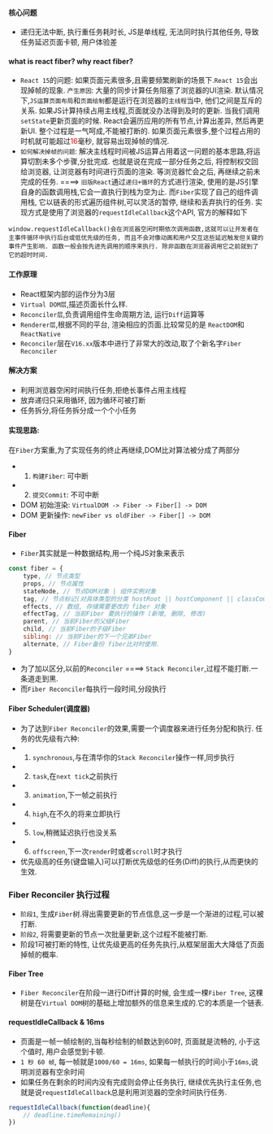 #### 核心问题
- 递归无法中断, 执行重任务耗时长, JS是单线程, 无法同时执行其他任务, 导致任务延迟页面卡顿, 用户体验差

#### what is react fiber? why react fiber?
- `React 15`的问题: 如果页面元素很多,且需要频繁刷新的场景下.`React 15`会出现掉帧的现象. `产生原因`: 大量的同步计算任务阻塞了浏览器的UI渲染. 默认情况下,`JS运算页面布局`和`页面绘制`都是运行在浏览器的`主线程`当中, 他们之间是互斥的关系. 如果JS计算持续占用主线程,页面就没办法得到及时的更新. 当我们调用`setState`更新页面的时候. React会遍历应用的所有节点,计算出差异, 然后再更新UI. 整个过程是一气呵成,不能被打断的. 如果页面元素很多,整个过程占用的时机就可能超过<font color="#FF0000">16</font>毫秒, 就容易出现掉帧的情况.
- `如何解决掉帧的问题`: 解决主线程时间被JS运算占用着这一问题的基本思路,将运算切割未多个步骤,分批完成. 也就是说在完成一部分任务之后, 将控制权交回给浏览器, 让浏览器有时间进行页面的渲染. 等浏览器忙会之后, 再继续之前未完成的任务. ====> `旧版React`通过`递归+循环`的方式进行渲染, 使用的是JS引擎自身的函数调用栈,它会一直执行到栈为空为止. 而`Fiber`实现了自己的组件调用栈, 它以链表的形式遍历组件树,可以灵活的暂停, 继续和丢弃执行的任务. 实现方式是使用了浏览器的`requestIdleCallback`这个API, 官方的解释如下
```
window.requestIdleCallback()会在浏览器空闲时期依次调用函数,这就可以让开发者在主事件循环中执行后台或低优先级的任务, 而且不会对像动画和用户交互这些延迟触发但关键的事件产生影响. 函数一般会按先进先调用的顺序来执行. 除非函数在浏览器调用它之前就到了它的超时时间. 
```

#### 工作原理
- React框架内部的运作分为3层
- `Virtual DOM层`,描述页面长什么样.
- `Reconciler层`,负责调用组件生命周期方法, 运行`Diff`运算等
- `Renderer层`,根据不同的平台, 渲染相应的页面.比较常见的是 `ReactDOM`和`ReactNative`
- `Reconciler`层在`V16.xx`版本中进行了非常大的改动,取了个新名字`Fiber Reconciler`

#### 解决方案
- 利用浏览器空闲时间执行任务,拒绝长事件占用主线程
- 放弃递归只采用循环, 因为循环可被打断
- 任务拆分,将任务拆分成一个个小任务


#### 实现思路:
在`Fiber`方案重,为了实现任务的终止再继续,DOM比对算法被分成了两部分
- 1. `构建Fiber`: 可中断
- 2. `提交Commit`: 不可中断
- DOM 初始渲染: `VirtualDOM -> Fiber -> Fiber[] -> DOM`
- DOM 更新操作: `newFiber vs oldFiber -> Fiber[] -> DOM`


#### Fiber
- `Fiber`其实就是一种数据结构,用一个纯JS对象来表示
```js
const fiber = {
    type, // 节点类型
    props, // 节点属性
    stateNode, // 节点DOM对象 | 组件实例对象
    tag, // 节点标记(对具体类型的分类 hostRoot || hostComponent || classComponent || functionComponent)
    effects, // 数组, 存储需要更改的 fiber 对象
    effectTag, // 当前Fiber 要执行的操作 (新增, 删除, 修改)
    parent, // 当前Fiber的父级Fiber
    child, // 当前Fiber的子级Fiber
    sibling: // 当前Fiber的下一个兄弟Fiber
    alternate, // Fiber备份 fiber比对时使用.
}
```
- 为了加以区分,以前的`Reconciler` ====> `Stack Reconciler`,过程不能打断.一条道走到黑.
- 而`Fiber Reconciler`每执行一段时间,分段执行

#### Fiber Scheduler(调度器)
- 为了达到`Fiber Reconciler`的效果,需要一个调度器来进行任务分配和执行. 任务的优先级有六种:
- 1. `synchronous`,与在清华你的`Stack Reconciler`操作一样,同步执行
- 2. `task`,在`next tick`之前执行
- 3. `animation`,下一帧之前执行
- 4. `high`,在不久的将来立即执行
- 5. `low`,稍微延迟执行也没关系
- 6. `offscreen`,下一次`render`时或者`scroll`时才执行
- 优先级高的任务(键盘输入)可以打断优先级低的任务(Diff)的执行,从而更快的生效.

### Fiber Reconciler 执行过程
- `阶段1`, 生成`Fiber`树.得出需要更新的节点信息,这一步是一个渐进的过程,可以被打断.
- `阶段2`, 将需要更新的节点一次批量更新,这个过程不能被打断.
- 阶段1可被打断的特性, 让优先级更高的任务先执行,从框架层面大大降低了页面掉帧的概率.


#### Fiber Tree
- `Fiber Reconciler`在阶段一进行Diff计算的时候, 会生成一棵`Fiber Tree`, 这棵树是在`Virtual DOM`树的基础上增加额外的信息来生成的.它的本质是一个链表.


#### requestIdleCallback & 16ms
- 页面是一帧一帧绘制的,当每秒绘制的帧数达到60时, 页面就是流畅的, 小于这个值时, 用户会感觉到卡顿.
- `1 秒 60 帧`, 每一帧就是`1000/60 = 16ms`, 如果每一帧执行的时间小于`16ms`,说明浏览器有空余时间
- 如果任务在剩余的时间内没有完成则会停止任务执行, 继续优先执行主任务,也就是说`requestIdleCallback`总是利用浏览器的空余时间执行任务.
```js
requestIdleCallback(function(deadline){
    // deadline.timeRemaining()
})
``` 